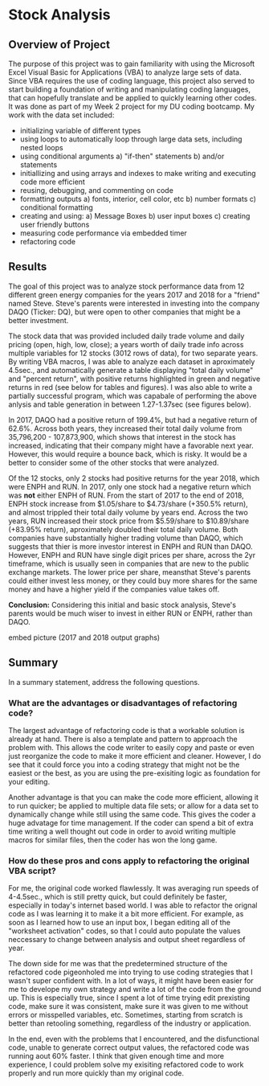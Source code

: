 # Stock Analysis
## Overview of Project
The purpose of this project was to gain familiarity with using the Microsoft Excel Visual Basic for Applications (VBA) to analyze large sets of data. Since VBA requires the use of coding language, this project also served  to start building a foundation of writing and manipulating coding languages, that can hopefully translate and be applied to quickly learning other codes.  It was done as part of my Week 2 project for my DU coding bootcamp.  My work with the data set included:

* initializing variable of different types
* using loops to automatically loop through large data sets, including nested loops
* using conditional arguments
  a) "if-then" statements
  b) and/or statements
* initiallizing and using arrays and indexes to make writing and executing code more efficient
* reusing, debugging, and commenting on code
* formatting outputs
    a) fonts, interior, cell color, etc
    b) number formats
    c) conditional formatting
* creating and using:
    a) Message Boxes
    b) user input boxes
    c) creating user friendly buttons
* measuring code performance via embedded timer
* refactoring code


## Results
The goal of this project was to analyze stock performance data from 12 different green energy companies for the years 2017 and 2018 for a "friend" named Steve.  Steve's parents were interested in investing into the company DAQO (Ticker: DQ), but were open to other companies that might be a better investment.

The stock data that was provided included daily trade volume and daily pricing (open, high, low, close); a years worth of daily trade info across multiple variables for 12 stocks (3012 rows of data), for two separate years.  By writing VBA macros, I was able to analyze each dataset in aproximately 4.5sec., and automatically generate a table displaying "total daily volume" and "percent return", with positive returns highlighted in green and negative returns in red (see below for tables and figures).  I was also able to write a partially successful program, which was capabale of performing the above anlysis and table generation in between 1.27-1.37sec (see figures below).

In 2017, DAQO had a positive return of 199.4%, but had a negative return of 62.6%.  Across both years, they increased their total daily volume from 35,796,200 - 107,873,900, which shows that interest in the stock has increased, indicating that their company might have a favorable next year.  However, this would require a bounce back, which is risky.  It would be a better to consider some of the other stocks that were analyzed.

Of the 12 stocks, only 2 stocks had positive returns for the year 2018, which were ENPH and RUN.  In 2017, only one stock had a negative return which was **not** either ENPH of RUN.  From the start of 2017 to the end of 2018, ENPH stock increase from $1.05/share to $4.73/share (+350.5% return), and almost trippled their total daily volume by years end.  Across the two years, RUN increased their stock price from $5.59/share to $10.89/share (+83.95% return), aproximately doubled their total daily volume.  Both companies have substantially higher trading volume than DAQO, which suggests that thier is more investor interest in ENPH and RUN than DAQO.  However, ENPH and RUN have single digit prices per share, across the 2yr timeframe, which is usually seen in companies that are new to the public exchange markets.  The lower price per share, meansthat Steve's parents could either invest less money, or they could buy more shares for the same money and have a higher yield if the companies value takes off.

**Conclusion:** Considering this initial and basic stock analysis, Steve's parents would be much wiser to invest in either RUN or ENPH, rather than DAQO.  


embed picture (2017 and 2018 output graphs)

## Summary
In a summary statement, address the following questions.
### **What are the advantages or disadvantages of refactoring code?**
The largest advantage of refactoring code is that a workable solution is already at hand.  There is also a template and pattern to approach the problem with.  This allows the code writer to easily copy and paste or even just reorganize the code to make it more efficient and cleaner.  However, I do see that it could force you into a coding strategy that might not be the easiest or the best, as you are using the pre-exisiting logic as foundation for your editing.

Another advantage is that you can make the code more efficient, allowing it to run quicker; be applied to multiple data file sets; or allow for a data set to dynamically change while still using the same code.  This gives the coder a huge advatage for time management.  If the coder can spend a bit of extra time writing a well thought out code in order to avoid writing multiple macros for similar files, then the coder has won the long game.

### **How do these pros and cons apply to refactoring the original VBA script?**
For me, the original code worked flawlessly.  It was averaging run speeds of 4-4.5sec., which is still pretty quick, but could definitely be faster, especially in today's internet based world.  I was able to refactor the orignal code as I was learning it to make it a bit more efficient.  For example, as soon as I learned how to use an input box, I began editing all of the "worksheet activation" codes, so that I could auto populate the values neccessary to change between analysis and output sheet regardless of year.  

The down side for me was that the predetermined structure of the refactored code pigeonholed me into trying to use coding strategies that I wasn't super confident with.  In a lot of ways, it might have been easier for me to develope my own strategy and write a lot of the code from the ground up.  This is especially true, since I spent a lot of time trying edit prexisting code, make sure it was consistent, make sure it was given to me without errors or misspelled variables, etc.  Sometimes, starting from scratch is better than retooling something, regardless of the industry or application.

In the end, even with the problems that I encountered, and the disfunctional code, unable to generate correct output values, the refactored code was running aout 60% faster.  I think that given enough time and more experience, I could problem solve my exisiting refactored code to work properly and run more quickly than my original code.

